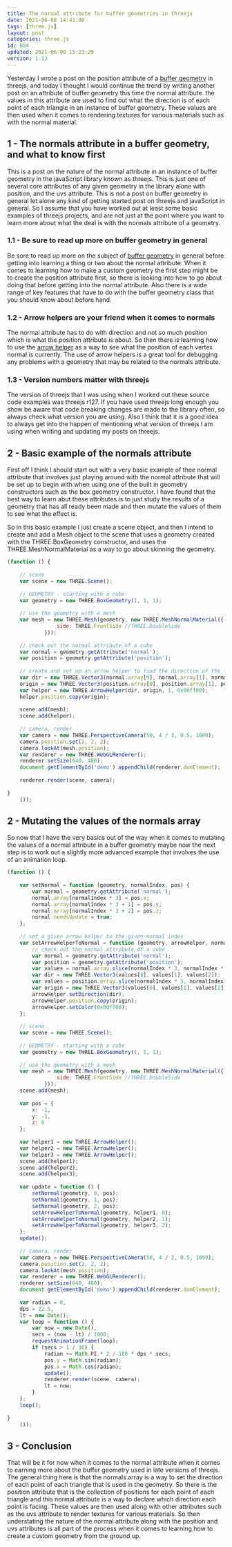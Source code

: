 ```yaml
---
title: The normal attribute for buffer geometries in threejs
date: 2021-06-08 14:41:00
tags: [three.js]
layout: post
categories: three.js
id: 884
updated: 2021-06-08 15:23:29
version: 1.13
---
```


Yesterday I wrote a post on the position attribute of a [buffer geometry](https://threejsfundamentals.org/threejs/lessons/threejs-custom-buffergeometry.html) in threejs, and today I thought I would continue the trend by writing another post on an attribute of buffer geometry this time the normal attribute. the values in this attribute are used to find out what the direction is of each point of each triangle in an instance of buffer geometry. These values are then used when it comes to rendering textures for various materials such as with the normal material.

<!-- more -->

## 1 - The normals attribute in a buffer geometry, and what to know first

This is a post on the nature of the normal attribute in an instance of buffer geometry in the javaScript library known as threejs. This is just one of several core attributes of any given geometry in the library alone with position, and the uvs attribute. This is not a post on buffer geometry in general let alone any kind of getting started post on threejs and javaScript in general. So I assume that you have worked out at least some basic examples of threejs projects, and are not just at the point where you want to learn more about what the deal is with the normals attribute of a geometry.

### 1.1 - Be sure to read up more on buffer geometry in general

Be sore to read up more on the subject of [buffer geometry](/2021/04/22/threejs-buffer-geometry/) in general before getting into learning a thing or two about the normal attribute. When it comes to learning how to make a custom geometry the first step might be to create the position attribute first, so there is looking into how to go about doing that before getting into the normal attribute. Also there is a wide range of key features that have to do with the buffer geometry class that you should know about before hand.

### 1.2 - Arrow helpers are your friend when it comes to normals

The normal attribute has to do with direction and not so much position which is what the position attribute is about. So then there is learning how to use the [arrow helper](/2018/11/10/threejs-arrow-helper/) as a way to see what the position of each vertex normal is currently. The use of arrow helpers is a great tool for debugging any problems with a geometry that may be related to the normals attribute.

### 1.3 - Version numbers matter with threejs

The version of threejs that I was using when I worked out these source code examples was threejs r127. If you have used threejs long enough you show be aware that code breaking changes are made to the library often, so always check what version you are using. Also I think that it is a good idea to always get into the happen of mentioning what version of threejs I am using when writing and updating my posts on threejs.

## 2 - Basic example of the normals attribute

First off I think I should start out with a very basic example of thee normal attribute that involves just playing around with the normal attribute that will be set up to begin with when using one of the built in geometry constructors such as the box geometry constructor. I have found that the best way to learn abut these attributes is to just study the results of a geometry that has all ready been made and then mutate the values of them to see what the effect is.

So in this basic example I just create a scene object, and then I intend to create and add a Mesh object to the scene that uses a geometry created with the THREE.BoxGeometry constructor, and uses the THREE.MeshNormalMaterial as a way to go about skinning the geometry.

```js
(function () {
 
    // scene
    var scene = new THREE.Scene();
 
    // GEOMETRY - starting with a cube
    var geometry = new THREE.BoxGeometry(1, 1, 1);
 
    // use the geometry with a mesh
    var mesh = new THREE.Mesh(geometry, new THREE.MeshNormalMaterial({
                side: THREE.FrontSide //THREE.DoubleSide
            }));
 
    // check out the normal attribute of a cube
    var normal = geometry.getAttribute('normal');
    var position = geometry.getAttribute('position');
 
    // create and set up an arrow helper to find the direction of the first normal value
    var dir = new THREE.Vector3(normal.array[0], normal.array[1], normal.array[2]),
    origin = new THREE.Vector3(position.array[0], position.array[1], position.array[2]);
    var helper = new THREE.ArrowHelper(dir, origin, 1, 0x00ff00);
    helper.position.copy(origin);
 
    scene.add(mesh);
    scene.add(helper);
 
    // camera, render
    var camera = new THREE.PerspectiveCamera(50, 4 / 3, 0.5, 1000);
    camera.position.set(2, 2, 2);
    camera.lookAt(mesh.position);
    var renderer = new THREE.WebGLRenderer();
    renderer.setSize(640, 480);
    document.getElementById('demo').appendChild(renderer.domElement);
 
    renderer.render(scene, camera);
 
}
    ());
```

## 2 - Mutating the values of the normals array

So now that I have the very basics out of the way when it comes to mutating the values of a normal attribute in a buffer geometry maybe now the next step is to work out a slightly more advanced example that involves the use of an animation loop.

```js
(function () {
 
    var setNormal = function (geometry, normalIndex, pos) {
        var normal = geometry.getAttribute('normal');
        normal.array[normalIndex * 3] = pos.x;
        normal.array[normalIndex * 3 + 1] = pos.y;
        normal.array[normalIndex * 3 + 2] = pos.z;
        normal.needsUpdate = true;
    };
 
    // set a given arrow helper to the given normal index
    var setArrowHelperToNormal = function (geometry, arrowHelper, normalIndex) {
        // check out the normal attribute of a cube
        var normal = geometry.getAttribute('normal');
        var position = geometry.getAttribute('position');
        var values = normal.array.slice(normalIndex * 3, normalIndex * 3 + 3);
        var dir = new THREE.Vector3(values[0], values[1], values[2]);
        var values = position.array.slice(normalIndex * 3, normalIndex * 3 + 3);
        var origin = new THREE.Vector3(values[0], values[1], values[2]);
        arrowHelper.setDirection(dir);
        arrowHelper.position.copy(origin);
        arrowHelper.setColor(0x00ff00);
    };
 
    // scene
    var scene = new THREE.Scene();
 
    // GEOMETRY - starting with a cube
    var geometry = new THREE.BoxGeometry(1, 1, 1);
 
    // use the geometry with a mesh
    var mesh = new THREE.Mesh(geometry, new THREE.MeshNormalMaterial({
                side: THREE.FrontSide //THREE.DoubleSide
            }));
    scene.add(mesh);
 
    var pos = {
        x: -1,
        y: -1,
        z: 0
    };
 
    var helper1 = new THREE.ArrowHelper();
    var helper2 = new THREE.ArrowHelper();
    var helper3 = new THREE.ArrowHelper();
    scene.add(helper1);
    scene.add(helper2);
    scene.add(helper3);
 
    var update = function () {
        setNormal(geometry, 0, pos);
        setNormal(geometry, 1, pos);
        setNormal(geometry, 2, pos);
        setArrowHelperToNormal(geometry, helper1, 0);
        setArrowHelperToNormal(geometry, helper2, 1);
        setArrowHelperToNormal(geometry, helper3, 2);
    };
    update();
 
    // camera, render
    var camera = new THREE.PerspectiveCamera(50, 4 / 3, 0.5, 1000);
    camera.position.set(2, 2, 2);
    camera.lookAt(mesh.position);
    var renderer = new THREE.WebGLRenderer();
    renderer.setSize(640, 480);
    document.getElementById('demo').appendChild(renderer.domElement);
 
    var radian = 0,
    dps = 22.5,
    lt = new Date();
    var loop = function () {
        var now = new Date(),
        secs = (now - lt) / 1000;
        requestAnimationFrame(loop);
        if (secs > 1 / 30) {
            radian += Math.PI * 2 / 180 * dps * secs;
            pos.y = Math.sin(radian);
            pos.x = Math.cos(radian);
            update();
            renderer.render(scene, camera);
            lt = now;
        }
    };
    loop();
 
}
    ());
```

## 3 - Conclusion

That will be it for now when it comes to the normal attribute when it comes to earning more about the buffer geometry used in late versions of threejs. The general thing here is that the normals array is a way to set the direction of each point of each triangle that is used in the geometry. So there is the position attribute that is the collection of positions for each point of each triangle and this normal attribute is a way to declare which direction each point is facing. These values are then used along with other attributes such as the uvs attribute to render textures for various materials. So then understating the nature of the normal attribute along with the position and uvs attributes is all part of the process when it comes to learning how to create a custom geometry from the ground up.





